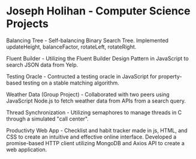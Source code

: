 # Joseph Holihan - Computer Science Projects
Balancing Tree - Self-balancing Binary Search Tree. Implemented updateHeight, balanceFactor, rotateLeft, rotateRight. 

Fluent Builder - Utilizing the Fluent Builder Design Pattern in JavaScript to search JSON data from Yelp.

Testing Oracle - Contructed a testing oracle in JavaScript for property-based testing on a stable matching algorithm. 

Weather Data (Group Project) - Collaborated with two peers using JavaScript Node.js to fetch weather data from APIs from a search query. 

Thread Synchronization - Utilizing semaphores to manage threads in C through a simulated "call center".

Productivty Web App - Checklist and habit tracker made in js, HTML, and CSS to create an intuitive and effective online interface. 
    Developed a promise-based HTTP client utilizing MongoDB and Axios API to create a web application.
